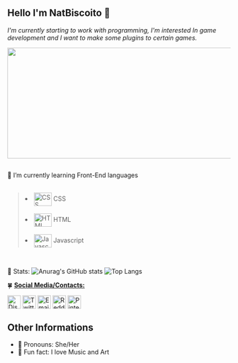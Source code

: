 ## Hello I'm NatBiscoito 🍪

*I'm currently starting to work with programming, I'm interested In game development and I want to make some plugins to certain games.*

<img align=center width="600" height="250" src="https://media.discordapp.net/attachments/1000243321060470894/1173088033738862592/70826360a72047abc1ff324e7df77b65.gif">

##

<div> 🌼 I’m currently learning Front-End languages </div>
<br>
<div>

> <li> <img align=center height="30" width="40" src="https://cdn.jsdelivr.net/gh/devicons/devicon/icons/css3/css3-plain.svg" title="CSS" /> CSS </li>
>  <br>
><li><img align=center height="30" width="40" src="https://cdn.jsdelivr.net/gh/devicons/devicon/icons/html5/html5-plain.svg" title="HTML"/> HTML </li>
>  <br>
><li><img align=center height="30" width="40" src="https://cdn.jsdelivr.net/gh/devicons/devicon/icons/javascript/javascript-plain.svg" title="Javascript"/> Javascript </li>
</div>

<br>

🌻 Stats:
 ![Anurag's GitHub stats](https://github-readme-stats.vercel.app/api?username=NatBiscoito&theme=dracula&show_icons=true,prs)
 ![Top Langs](https://github-readme-stats.vercel.app/api/top-langs/?username=NatBiscoito&theme=dracula&show_icons=true)

<div>

🍀 <b> <u> Social Media/Contacts: </u></b>

  <a href=https://discordapp.com/users/811831137705525299><img src="https://cdn-icons-png.flaticon.com/512/5968/5968756.png" align=center style width="30" height="30" title="Discord"></a>
  <a href=https://twitter.com/natbiscoita><img src="https://cdn-icons-png.flaticon.com/512/733/733579.png" align=center width="30" height="30" title="Twitter"></a>
  <a href=natsukigu729@gmail.com><img src="https://cdn-icons-png.flaticon.com/512/732/732200.png" align=center width="30" height="30" title="Email"></a>
  <a href=https://www.reddit.com/user/NatBiscoito><img src="https://cdn-icons-png.flaticon.com/512/2111/2111589.png" align=center width="30" height="30" title="Reddit"></a>
  <a href=https://br.pinterest.com/NatBiscoito/><img src="https://cdn-icons-png.flaticon.com/512/145/145808.png" align=center width="30" height="30" title="Pinterest"></a>
</div>




## Other Informations

- 🌹 Pronouns: She/Her
- 🍒 Fun fact: I love Music and Art
